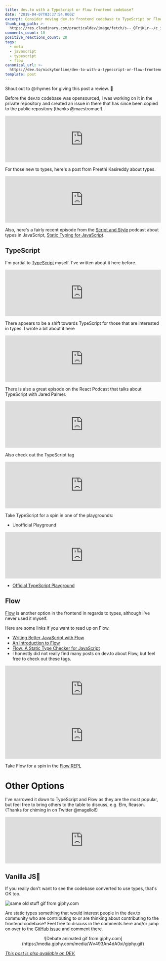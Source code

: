 ```yaml
---
title: dev.to with a TypeScript or Flow frontend codebase?
date: '2019-04-07T03:37:54.000Z'
excerpt: Consider moving dev.to frontend codebase to TypeScript or Flow?
thumb_img_path: >-
  https://res.cloudinary.com/practicaldev/image/fetch/s--_QFrjKLr--/c_imagga_scale,f_auto,fl_progressive,h_420,q_auto,w_1000/https://thepracticaldev.s3.amazonaws.com/i/8d2nn4w6f0smjm9ca4yf.gif
comments_count: 10
positive_reactions_count: 20
tags:
  - meta
  - javascript
  - typescript
  - flow
canonical_url: >-
  https://dev.to/nickytonline/dev-to-with-a-typescript-or-flow-frontend-codebase-1n33
template: post
---
```



Shout out to @rhymes for giving this post a review. 👏

Before the dev.to codebase was opensourced, I was working on it in the private repository and created an issue in there that has since been copied to the public repository (thanks @maestromac!).


<iframe class="liquidTag" src="https://dev.to/embed/github?args=https%3A%2F%2Fgithub.com%2Fthepracticaldev%2Fdev.to%2Fissues%2F383%23%20issue-351630725" style="border: 0; width: 100%;"></iframe>


For those new to types, here's a post from Preethi Kasireddy about types.


<iframe class="liquidTag" src="https://dev.to/embed/link?args=https%3A%2F%2Fdev.to%2Fiampeekay%2Fwhy-use-static-types-in-javascript-part-1" style="border: 0; width: 100%;"></iframe>


Also, here's a fairly recent episode from the [Script and Style](https://scriptandstyle.com) podcast about types in JavaScript, [Static Typing for JavaScript](https://scriptandstyle.com/4d5e9839).

## TypeScript

I'm partial to [TypeScript](https://www.typescriptlang.org) myself. I've written about it here before.


<iframe class="liquidTag" src="https://dev.to/embed/link?args=https%3A%2F%2Fdev.to%2Fnickytonline%2Fwhy-you-might-want-to-consider-using-typescript-6j3" style="border: 0; width: 100%;"></iframe>


There appears to be a shift towards TypeScript for those that are interested in types. I wrote a bit about it here


<iframe class="liquidTag" src="https://dev.to/embed/link?args=https%3A%2F%2Fdev.to%2Fnickytonline%2Fis-2019-the-year-of-typescript-18p2" style="border: 0; width: 100%;"></iframe>


There is also a great episode on the React Podcast that talks about TypeScript with Jared Palmer.


<iframe class="liquidTag" src="https://dev.to/embed/twitter?args=1111321292966264832" style="border: 0; width: 100%;"></iframe>


Also check out the TypeScript tag


<iframe class="liquidTag" src="https://dev.to/embed/tag?args=typescript" style="border: 0; width: 100%;"></iframe>


Take TypeScript for a spin in one of the playgrounds:

* Unofficial Playground


<iframe class="liquidTag" src="https://dev.to/embed/link?args=https%3A%2F%2Fdev.to%2Fnickytonline%2Fan-enhanced-typescript-playground-49j6" style="border: 0; width: 100%;"></iframe>


* [Official TypeScript Playground](https://www.typescriptlang.org/play/)

## Flow

[Flow](https://flow.org/) is another option in the frontend in regards to types, although I've never used it myself. 

Here are some links if you want to read up on Flow.

* [Writing Better JavaScript with Flow](https://www.sitepoint.com/writing-better-javascript-with-flow)
* [An Introduction to Flow](https://pusher.com/sessions/meetup/js-monthly-london/flow)
* [Flow: A Static Type Checker for JavaScript](https://dzone.com/articles/flow-a-static-type-checker-for-javascript)
* I honestly did not really find many posts on dev.to about Flow, but feel free to check out these tags.


<iframe class="liquidTag" src="https://dev.to/embed/tag?args=flow" style="border: 0; width: 100%;"></iframe>



<iframe class="liquidTag" src="https://dev.to/embed/tag?args=flowtype" style="border: 0; width: 100%;"></iframe>


Take Flow for a spin in the [Flow REPL](https://flow.org/try/)

# Other Options
I've narrowed it down to TypeScript and Flow as they are the most popular, but feel free to bring others to the table to discuss, e.g. Elm, Reason. (Thanks for chiming in on Twitter @magellol!)


<iframe class="liquidTag" src="https://dev.to/embed/twitter?args=1115243007928877057" style="border: 0; width: 100%;"></iframe>


## Vanilla JS🍦

If you really don't want to see the codebase converted to use types, that's OK too. 

![same old stuff gif from giphy.com](https://media.giphy.com/media/xT5LMOwBto9xvEC3nO/giphy.gif)

Are static types something that would interest people in the dev.to community who are contributing to or are thinking about contributing to the frontend codebase? Feel free to discuss in the comments here and/or jump on over to the [GitHub issue](https://github.com/thepracticaldev/dev.to/issues/383) and comment there.

<center>
![Debate animated gif from giphy.com](https://media.giphy.com/media/Wv493An4dA0xi/giphy.gif)
</center>

*[This post is also available on DEV.](https://dev.to/nickytonline/dev-to-with-a-typescript-or-flow-frontend-codebase-1n33)*


<script>
const parent = document.getElementsByTagName('head')[0];
const script = document.createElement('script');
script.type = 'text/javascript';
script.src = 'https://cdnjs.cloudflare.com/ajax/libs/iframe-resizer/4.1.1/iframeResizer.min.js';
script.charset = 'utf-8';
script.onload = function() {
    window.iFrameResize({}, '.liquidTag');
};
parent.appendChild(script);
</script>    
